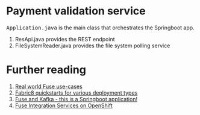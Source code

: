 # Payment validation service

<kbd>Application.java</kbd> is the main class that orchestrates the Springboot app.

1. ResApi.java provides the REST endpoint
2. FileSystemReader.java provides the file system polling service


# Further reading

1. [Real world Fuse use-cases](https://github.com/FuseByExample/)
2. [Fabric8 quickstarts for various deployment types](https://github.com/fabric8-quickstarts)
3. [Fuse and Kafka - this is a Springboot application!](https://github.com/eformat/fis-kafka)
4. [Fuse Integration Services on OpenShift](https://developers.redhat.com/blog/2017/01/17/getting-started-with-fuse-integration-service-2-0-tech-preview/)
